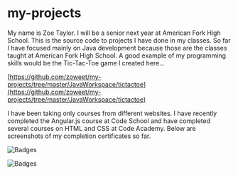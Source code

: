 # my-projects

My name is Zoe Taylor. I will be a senior next year at American Fork High School. This is the source code to projects I have done in my classes. So far I have focused mainly on Java development because those are the classes taught at American Fork High School. A good example of my programming skills would be the Tic-Tac-Toe game I created here...

[https://github.com/zoweet/my-projects/tree/master/JavaWorkspace/tictactoe](https://github.com/zoweet/my-projects/tree/master/JavaWorkspace/tictactoe)

I have been taking only courses from different websites. I have recently completed the Angular.js course at Code School and have completed several courses on HTML and CSS at Code Academy. Below are screenshots of my completion certificates so far. 

![Badges](https://github.com/zoweet/my-projects/blob/master/angular-js-completion-badge.png)

![Badges](https://github.com/zoweet/my-projects/blob/master/codecademy-badges.png)
